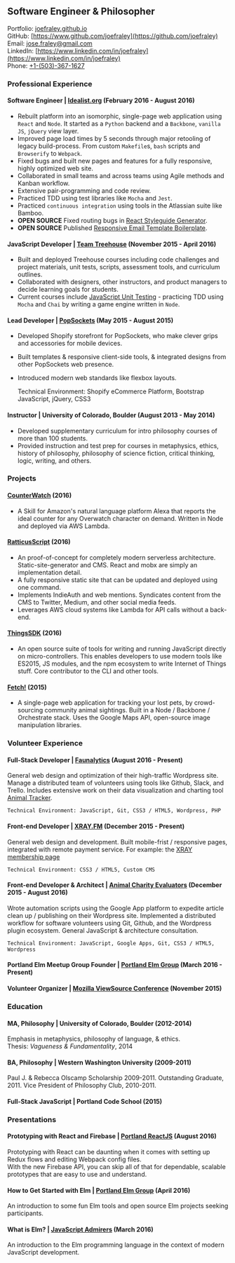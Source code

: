 ## Software Engineer & Philosopher  
Portfolio: [joefraley.github.io](https://joefraley.github.io)  
GitHub: [https://www.github.com/joefraley](https://github.com/joefraley)  
Email: [jose.fraley@gmail.com](mailto:jose.fraley@gmail.com)  
LinkedIn: [https://www.linkedin.com/in/joefraley](https://www.linkedin.com/in/joefraley)  
Phone: [+1-(503)-367-1627](tel:+1-503-367-1627)  

### Professional Experience  
#### Software Engineer |  [Idealist.org](http://www.idealist.org) (February 2016 - August 2016)
+ Rebuilt platform into an isomorphic, single-page web application using `React` and `Node`. It started as a `Python` backend and a `Backbone`, `vanilla JS`, `jQuery` view layer.  
+ Improved page load times by 5 seconds through major retooling of legacy build-process. From custom `Makefile`s, `bash` scripts and `Browserify` to `Webpack`.  
+ Fixed bugs and built new pages and features for a fully responsive, highly  optimized web site.  
+ Collaborated in small teams and across teams using Agile methods and Kanban workflow.  
+ Extensive pair-programming and code review.  
+ Practiced TDD using test libraries like `Mocha` and `Jest`.  
+ Practiced `continuous integration` using tools in the Atlassian suite like Bamboo.  
+ **OPEN SOURCE** Fixed routing bugs in [React Styleguide Generator](https://github.com/pocotan001/react-styleguide-generator).  
+ **OPEN SOURCE** Published [Responsive Email Template Boilerplate](https://github.com/joefraley/responsive-email-template-boilerplate).  

#### JavaScript Developer | [Team Treehouse](https://www.teamtreehouse.com/) (November 2015 - April 2016)  
+ Built and deployed Treehouse courses including code challenges and project materials, unit tests, scripts, assessment tools, and curriculum outlines.  
+ Collaborated with designers, other instructors, and product managers to decide learning goals for students.  
+ Current courses include [JavaScript Unit Testing](https://teamtreehouse.com/library/javascript-unit-testing) - practicing TDD using `Mocha` and `Chai` by writing a game engine written in `Node`.

#### Lead Developer | [PopSockets](https://www.popsockets.com) (May 2015 - August 2015)  
+ Developed Shopify storefront for PopSockets, who make clever grips and accessories for mobile devices.  
+ Built templates & responsive client-side tools, & integrated designs from other PopSockets web presence. 
+ Introduced modern web standards like flexbox layouts.  

    Technical Environment: Shopify eCommerce Platform, Bootstrap JavaScript, jQuery, CSS3

#### Instructor | University of Colorado, Boulder (August 2013 - May 2014)  
+ Developed supplementary curriculum for intro philosophy courses of more than 100 students.  
+ Provided instruction and test prep for courses in metaphysics, ethics, history of philosophy, philosophy of science fiction, critical thinking, logic, writing, and others.

### Projects  
#### [CounterWatch](http://www.alexaskillstore.com/other/watchcounter/39162) (2016)
+ A Skill for Amazon's natural language platform Alexa that reports the ideal counter for any Overwatch character on demand. Written in Node and deployed via AWS Lambda.

#### [RatticusScript](https://www.ratticusscript.com) (2016)
+ An proof-of-concept for completely modern serverless architecture. Static-site-generator and CMS. React and mobx are simply an implementation detail.  
+ A fully responsive static site that can be updated and deployed using one command.  
+ Implements IndieAuth and web mentions. Syndicates content from the CMS to Twitter, Medium, and other social media feeds.  
+ Leverages AWS cloud systems like Lambda for API calls without a back-end.

#### [ThingsSDK](https://github.com/thingsSDK/thingssdk-cli) (2016)
+ An open source suite of tools for writing and running JavaScript directly on micro-controllers. This enables developers to use modern tools like ES2015, JS modules, and the npm ecosystem to write Internet of Things stuff. Core contributor to the CLI and other tools.

#### [Fetch!](http://www.fetch.love) (2015)
+ A single-page web application for tracking your lost pets, by crowd-sourcing community animal sightings. Built in a Node / Backbone / Orchestrate stack. Uses the Google Maps API, open-source image manipulation libraries.  

### Volunteer Experience  
#### Full-Stack Developer | [Faunalytics](https://faunalytics.org/) (August 2016 - Present)  
General web design and optimization of their high-traffic Wordpress site. Manage a distributed team of volunteers using tools like Github, Slack, and Trello. Includes extensive work on their data visualization and charting tool [Animal Tracker](https://faunalytics.org/animaltracker/).

    Technical Environment: JavaScript, Git, CSS3 / HTML5, Wordpress, PHP

#### Front-end Developer | [**XRAY.FM**](https://www.xray.fm) (December 2015 - Present)  
General web design and development. Built mobile-frist / responsive pages, integrated with remote payment service.   For example: the [XRAY membership page](http://xray.fm/membership)  

    Technical Environment: CSS3 / HTML5, Custom CMS

#### Front-end Developer & Architect | [Animal Charity Evaluators](https://www.animalcharityevaluators.org/) (December 2015 - August 2016)  
Wrote automation scripts using the Google App platform to expedite article clean up / publishing on their Wordpress site. Implemented a distributed workflow for software volunteers using Git, Github, and the Wordpress plugin ecosystem. General JavaScript & architecture consultation.  

    Technical Environment: JavaScript, Google Apps, Git, CSS3 / HTML5, Wordpress

#### Portland Elm Meetup Group Founder | [Portland Elm Group](https://www.meetup.com/portlandelm/) (March 2016 - Present)  

#### Volunteer Organizer | [Mozilla ViewSource Conference](https://viewsourceconf.org/) (November 2015)  

### Education   
#### MA, Philosophy | University of Colorado, Boulder (2012-2014)    
Emphasis in metaphysics, philosophy of language, & ethics.  
Thesis: *Vagueness & Fundamentality*, 2014  

#### BA, Philosophy | Western Washington University (2009-2011)    
Paul J. & Rebecca Olscamp Scholarship 2009-2011. Outstanding Graduate, 2011.  Vice President of Philosophy Club, 2010-2011.  

#### Full-Stack JavaScript | Portland Code School (2015)    

### Presentations  
#### Prototyping with React and Firebase | [Portland ReactJS](http://www.meetup.com/Portland-ReactJS/events/233069449/) (August 2016)  
Prototyping with React can be daunting when it comes with setting up Redux flows and editing Webpack config files.  
With the new Firebase API, you can skip all of that for dependable, scalable prototypes that are easy to use and understand.

#### How to Get Started with Elm | [Portland Elm Group](https://www.meetup.com/portlandelm/events/228818726/) (April 2016)  
An introduction to some fun Elm tools and open source Elm projects seeking participants.  

#### What is Elm? | [JavaScript Admirers](https://www.meetup.com/Portland-JavaScript-Admirers/photos/26839880/) (March 2016)  
An introduction to the Elm programming language in the context of modern JavaScript development.  
